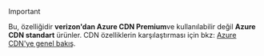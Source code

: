 > [!IMPORTANT]
> Bu, özelliğidir **verizon'dan Azure CDN Premium**ve kullanılabilir değil **Azure CDN standart** ürünler.  CDN özelliklerin karşılaştırması için bkz: [Azure CDN'ye genel bakış](../articles/cdn/cdn-overview.md#azure-cdn-features). 
> 
> 

